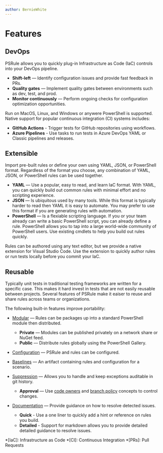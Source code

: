 ```yaml
---
author: BernieWhite
---
```


# Features

## DevOps

PSRule allows you to quickly plug-in Infrastructure as Code (IaC) controls into your DevOps pipeline.

- **Shift-left** &mdash; Identify configuration issues and provide fast feedback in PRs.
- **Quality gates** &mdash; Implement quality gates between environments such as dev, test, and prod.
- **Monitor continuously** &mdash; Perform ongoing checks for configuration optimization opportunities.

Run on MacOS, Linux, and Windows or anywere PowerShell is supported.
Native support for popular continuous integration (CI) systems includes:

- **GitHub Actions** - Trigger tests for GitHub repositories using workflows.
- **Azure Pipelines** - Use tasks to run tests in Azure DevOps YAML or Classic pipelines and releases.

## Extensible

Import pre-built rules or define your own using YAML, JSON, or PowerShell format.
Regardless of the format you choose, any combination of YAML, JSON, or PowerShell rules can be used together.

- **YAML** &mdash; Use a popular, easy to read, and learn IaC format.
  With YAML, you can quickly build out common rules with minimal effort and no scripting experience.
- **JSON** &mdash; Is ubiquitous used by many tools.
  While this format is typically harder to read then YAML it is easy to automate.
  You may prefer to use this format if you are generating rules with automation.
- **PowerShell** &mdash; Is a flexiable scripting language.
  If you or your team already can write a basic PowerShell script, you can already define a rule.
  PowerShell allows you to tap into a large world-wide community of PowerShell users.
  Use existing cmdlets to help you build out rules quickly.

Rules can be authored using any text editor, but we provide a native extension for Visual Studio Code.
Use the extension to quickly author rules or run tests locally before you commit your IaC.

## Reusable

Typically unit tests in traditional testing frameworks are written for a specific case.
This makes it hard invest in tests that are not easily reusable between projects.
Several features of PSRule make it eaiser to reuse and share rules across teams or organizations.

The following built-in features improve portability:

- [Modular][1] &mdash; Rules can be packages up into a standard PowerShell module then distributed.
  - **Private** &mdash; Modules can be published privately on a network share or NuGet feed.
  - **Public** &mdash; Distribute rules globally using the PowerShell Gallery.
- [Configuration][2] &mdash; PSRule and rules can be configured.
- [Baselines][3] &mdash; An artifact containing rules and configuration for a scenario.
- [Suppression][4] &mdash; Allows you to handle and keep exceptions auditable in git history.
  - **Approval** &mdash; Use [code owners][6] and [branch policy][7] concepts to control changes.
- [Documentation][5] &mdash; Provide guidance on how to resolve detected issues.
  - **Quick** - Use a one liner to quickly add a hint or reference on rules you build.
  - **Detailed** - Support for markdown allows you to provide detailed detailed guidance to resolve issues.

  [1]: authoring/packaging-rules.md
  [2]: concepts/PSRule/en-US/about_PSRule_Options.md
  [3]: concepts/PSRule/en-US/about_PSRule_Baseline.md
  [4]: concepts/PSRule/en-US/about_PSRule_Options.md#suppression
  [5]: authoring/writing-rule-help.md
  [6]: https://docs.github.com/repositories/managing-your-repositorys-settings-and-features/customizing-your-repository/about-code-owners
  [7]: https://docs.microsoft.com/azure/devops/repos/git/branch-policies?view=azure-devops&tabs=browser#automatically-include-code-reviewers

*[IaC]: Infrastructure as Code
*[CI]: Continuous Integration
*[PRs]: Pull Requests
